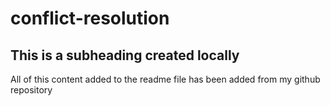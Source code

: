 # conflict-resolution

## This is a subheading created locally

All of this content added to the readme file has been added from my github repository
